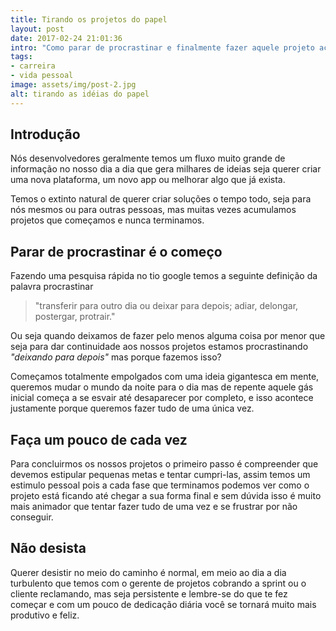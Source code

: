 ```yaml
---
title: Tirando os projetos do papel
layout: post
date: 2017-02-24 21:01:36
intro: "Como parar de procrastinar e finalmente fazer aquele projeto acontecer."
tags: 
- carreira 
- vida pessoal
image: assets/img/post-2.jpg
alt: tirando as idéias do papel
---
```


## Introdução

Nós desenvolvedores geralmente temos um fluxo muito grande de informação no nosso dia a dia que gera milhares de ideias seja querer criar uma nova plataforma, um novo app ou melhorar algo que já exista.

Temos o extinto natural de querer criar soluções o tempo todo, seja para nós mesmos ou para outras pessoas, mas muitas vezes acumulamos projetos que começamos e nunca terminamos.

## Parar de procrastinar é o começo

Fazendo uma pesquisa rápida no tio google temos a seguinte definição da palavra procrastinar 
<blockquote>
	<p>"transferir para outro dia ou deixar para depois; adiar, delongar, postergar, protrair."</p>
</blockquote>

Ou seja quando deixamos de fazer pelo menos alguma coisa por menor que seja para dar continuidade aos nossos projetos estamos procrastinando <em>"deixando para depois"</em> mas porque fazemos isso?

Começamos totalmente empolgados com uma ideia gigantesca em mente, queremos mudar o mundo da noite para o dia mas de repente aquele gás inicial começa a se esvair até desaparecer por completo, e isso acontece justamente porque queremos fazer tudo de uma única vez.

## Faça um pouco de cada vez

Para concluirmos os nossos projetos o primeiro passo é compreender que devemos estipular pequenas metas e tentar cumpri-las, assim temos um estimulo pessoal pois a cada fase que terminamos podemos ver como o projeto está ficando até chegar a sua forma final e sem dúvida isso é muito mais animador que tentar fazer tudo de uma vez e se frustrar por não conseguir.

## Não desista

Querer desistir no meio do caminho é normal, em meio ao dia a dia turbulento que temos com o gerente de projetos cobrando a sprint ou o cliente reclamando, mas seja persistente e lembre-se do que te fez começar e com um pouco de dedicação diária você se tornará muito mais produtivo e feliz.